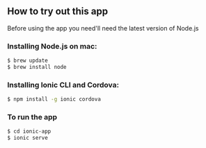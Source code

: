 
## How to try out this app

Before using the app you need'll need the latest version of Node.js

### Installing Node.js on mac:

```bash
$ brew update
$ brew install node
```

### Installing Ionic CLI and Cordova:

```bash
$ npm install -g ionic cordova
```

### To run the app

```bash
$ cd ionic-app
$ ionic serve
```